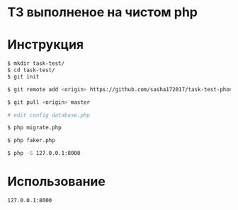 # ТЗ выполненое на чистом php

# Инструкция

```bash
$ mkdir task-test/
$ cd task-test/
$ git init
```
```bash
$ git remote add <origin> https://github.com/sasha172017/task-test-phone.git
```
```bash
$ git pull <origin> master
```

```bash
# edit config database.php
```

```bash
$ php migrate.php
```
```bash
$ php faker.php
```
 ```bash
$ php -S 127.0.0.1:8000 
 ```
 


# Использование
```bash
127.0.0.1:8000
```
